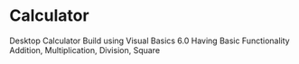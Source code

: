 # Calculator
Desktop Calculator Build using Visual Basics 6.0 Having Basic Functionality Addition, Multiplication, Division, Square
